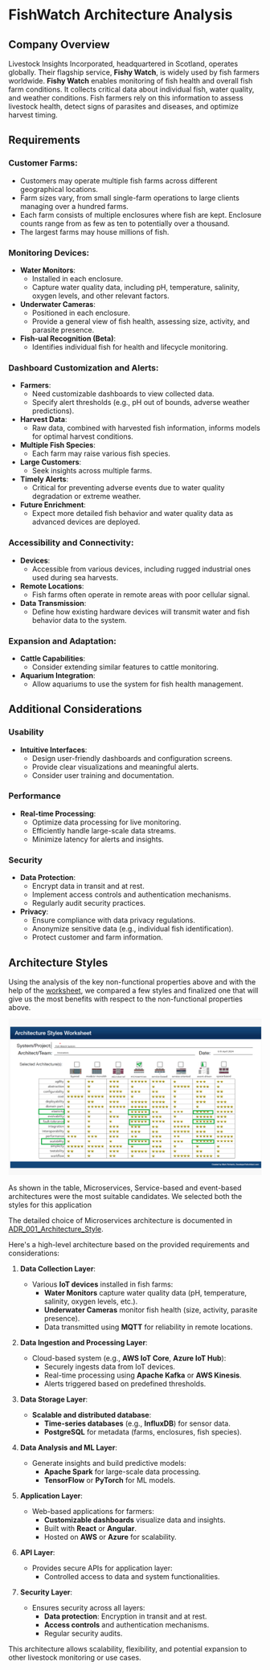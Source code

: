 # FishWatch Architecture Analysis

## Company Overview
Livestock Insights Incorporated, headquartered in Scotland, operates globally. Their flagship service, **Fishy Watch**, is widely used by fish farmers worldwide. **Fishy Watch** enables monitoring of fish health and overall fish farm conditions. It collects critical data about individual fish, water quality, and weather conditions. Fish farmers rely on this information to assess livestock health, detect signs of parasites and diseases, and optimize harvest timing.

## Requirements

### Customer Farms:
- Customers may operate multiple fish farms across different geographical locations.
- Farm sizes vary, from small single-farm operations to large clients managing over a hundred farms.
- Each farm consists of multiple enclosures where fish are kept. Enclosure counts range from as few as ten to potentially over a thousand.
- The largest farms may house millions of fish.

### Monitoring Devices:
- **Water Monitors**:
  - Installed in each enclosure.
  - Capture water quality data, including pH, temperature, salinity, oxygen levels, and other relevant factors.
- **Underwater Cameras**:
  - Positioned in each enclosure.
  - Provide a general view of fish health, assessing size, activity, and parasite presence.
- **Fish-ual Recognition (Beta)**:
  - Identifies individual fish for health and lifecycle monitoring.

### Dashboard Customization and Alerts:
- **Farmers**:
  - Need customizable dashboards to view collected data.
  - Specify alert thresholds (e.g., pH out of bounds, adverse weather predictions).
- **Harvest Data**:
  - Raw data, combined with harvested fish information, informs models for optimal harvest conditions.
- **Multiple Fish Species**:
  - Each farm may raise various fish species.
- **Large Customers**:
  - Seek insights across multiple farms.
- **Timely Alerts**:
  - Critical for preventing adverse events due to water quality degradation or extreme weather.
- **Future Enrichment**:
  - Expect more detailed fish behavior and water quality data as advanced devices are deployed.

### Accessibility and Connectivity:
- **Devices**:
  - Accessible from various devices, including rugged industrial ones used during sea harvests.
- **Remote Locations**:
  - Fish farms often operate in remote areas with poor cellular signal.
- **Data Transmission**:
  - Define how existing hardware devices will transmit water and fish behavior data to the system.

### Expansion and Adaptation:
- **Cattle Capabilities**:
  - Consider extending similar features to cattle monitoring.
- **Aquarium Integration**:
  - Allow aquariums to use the system for fish health management.

## Additional Considerations

### Usability
- **Intuitive Interfaces**:
  - Design user-friendly dashboards and configuration screens.
  - Provide clear visualizations and meaningful alerts.
  - Consider user training and documentation.

### Performance
- **Real-time Processing**:
  - Optimize data processing for live monitoring.
  - Efficiently handle large-scale data streams.
  - Minimize latency for alerts and insights.

### Security
- **Data Protection**:
  - Encrypt data in transit and at rest.
  - Implement access controls and authentication mechanisms.
  - Regularly audit security practices.
- **Privacy**:
  - Ensure compliance with data privacy regulations.
  - Anonymize sensitive data (e.g., individual fish identification).
  - Protect customer and farm information.

## Architecture Styles
Using the analysis of the key non-functional properties above and with the help of  the [worksheet](https://www.developertoarchitect.com/downloads/architecture-styles-worksheet.pdf), we compared a few styles and finalized one that will give us the most benefits with respect to the non-functional properties above. 

![Architecture Analysis](../artifacts/ArchitecureStyle.png)

As shown in the table, Microservices, Service-based and event-based architectures were the most suitable candidates. 
We selected both the styles for this application

The detailed choice of Microservices architecture is documented in [ADR_001_Architecture_Style](../Architecture_Decision_Reports/ADR_001_Architecture_Style.md).

Here's a high-level architecture based on the provided requirements and considerations:

1. **Data Collection Layer**:
   - Various **IoT devices** installed in fish farms:
     - **Water Monitors** capture water quality data (pH, temperature, salinity, oxygen levels, etc.).
     - **Underwater Cameras** monitor fish health (size, activity, parasite presence).
     - Data transmitted using **MQTT** for reliability in remote locations.

2. **Data Ingestion and Processing Layer**:
   - Cloud-based system (e.g., **AWS IoT Core**, **Azure IoT Hub**):
     - Securely ingests data from IoT devices.
     - Real-time processing using **Apache Kafka** or **AWS Kinesis**.
     - Alerts triggered based on predefined thresholds.

3. **Data Storage Layer**:
   - **Scalable and distributed database**:
     - **Time-series databases** (e.g., **InfluxDB**) for sensor data.
     - **PostgreSQL** for metadata (farms, enclosures, fish species).

4. **Data Analysis and ML Layer**:
   - Generate insights and build predictive models:
     - **Apache Spark** for large-scale data processing.
     - **TensorFlow** or **PyTorch** for ML models.

5. **Application Layer**:
   - Web-based applications for farmers:
     - **Customizable dashboards** visualize data and insights.
     - Built with **React** or **Angular**.
     - Hosted on **AWS** or **Azure** for scalability.

6. **API Layer**:
   - Provides secure APIs for application layer:
     - Controlled access to data and system functionalities.

7. **Security Layer**:
   - Ensures security across all layers:
     - **Data protection**: Encryption in transit and at rest.
     - **Access controls** and authentication mechanisms.
     - Regular security audits.

This architecture allows scalability, flexibility, and potential expansion to other livestock monitoring or use cases.